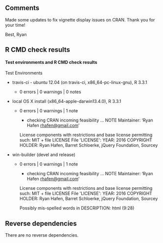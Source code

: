 ## Comments

Made some updates to fix vignette display issues on CRAN.  Thank you for your time!

Best,
Ryan


## R CMD check results
#### Test environments and R CMD check results

Test Environments
* travis-ci - ubuntu 12.04 (on travis-ci, x86_64-pc-linux-gnu), R 3.3.1
  * 0 errors | 0 warnings | 0 notes

* local OS X install (x86_64-apple-darwin13.4.0), R 3.3.1
  * 0 errors | 0 warnings | 1 note
    * checking CRAN incoming feasibility ... NOTE
    Maintainer: ‘Ryan Hafen <rhafen@gmail.com>’

    License components with restrictions and base license permitting such:
      MIT + file LICENSE
    File 'LICENSE':
      YEAR: 2016
      COPYRIGHT HOLDER: Ryan Hafen, Barret Schloerke, jQuery Foundation, Sourcey

* win-builder (devel and release)
  * 0 errors | 0 warnings | 1 note
    * checking CRAN incoming feasibility ... NOTE
    Maintainer: ‘Ryan Hafen <rhafen@gmail.com>’

    License components with restrictions and base license permitting such:
      MIT + file LICENSE
    File 'LICENSE':
      YEAR: 2016
      COPYRIGHT HOLDER: Ryan Hafen, Barret Schloerke, jQuery Foundation, Sourcey

    Possibly mis-spelled words in DESCRIPTION:
      html (9:28)

## Reverse dependencies

There are no reverse dependencies.
